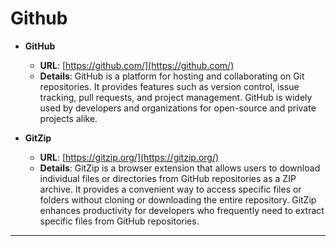 # Github

- **GitHub**
  - **URL**: [https://github.com/](https://github.com/)
  - **Details**: GitHub is a platform for hosting and collaborating on Git repositories. It provides features such as version control, issue tracking, pull requests, and project management. GitHub is widely used by developers and organizations for open-source and private projects alike.

- **GitZip**
  - **URL**: [https://gitzip.org/](https://gitzip.org/)
  - **Details**: GitZip is a browser extension that allows users to download individual files or directories from GitHub repositories as a ZIP archive. It provides a convenient way to access specific files or folders without cloning or downloading the entire repository. GitZip enhances productivity for developers who frequently need to extract specific files from GitHub repositories.

---
